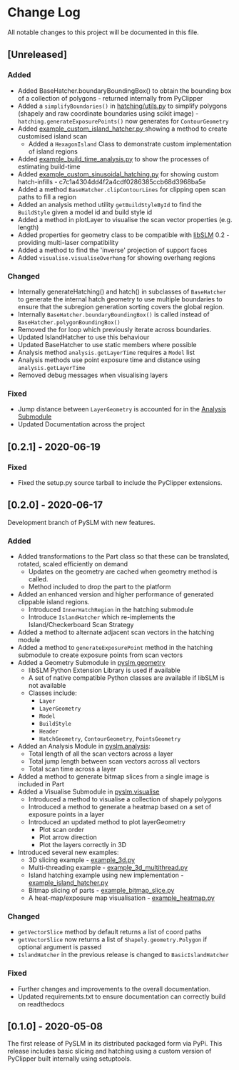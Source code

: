 
# Change Log
All notable changes to this project will be documented in this file.
  
## [Unreleased]

### Added
- Added BaseHatcher.boundaryBoundingBox() to obtain the bounding box of a collection of polygons - returned internally from PyClipper
- Added a `simplifyBoundaries()` in [hatching/utils.py](pyslm/hatching/utils.py) to simplify polygons (shapely and raw coordinate boundaries using scikit image)
-` hatching.generateExposurePoints()` now generates for `ContourGeometry`
- Added [example_custom_island_hatcher.py ](examples/example_custom_island_hatcher.py) showing a method to create customised island scan
  - Added a `HexagonIsland` Class to demonstrate custom implementation of island regions
- Added [example_build_time_analysis.py](examples/example_build_time_analysis.py) to show the processes of estimating build-time
- Added [example_custom_sinusoidal_hatching.py](examples/example_custom_sinusoidal_hatching.py) for showing custom hatch-infills - c7c1a4304dd4f2a4cdf0286385ccb68d3968ba5e
- Added a method `BaseHatcher.clipContourLines` for clipping open scan paths to fill a region
- Added an analysis method utility `getBuildStyleById` to find the `BuildStyle` given a model id and build style id
- Added a method in plotLayer to visualise the scan vector properties (e.g. length)
- Added properties for geometry class to be compatible with [libSLM](https://github.com/drlukeparry/libSLM) 0.2 - providing multi-laser compatibility
- Added a method to find the 'inverse' projection of support faces
- Added `visualise.visualiseOverhang` for showing overhang regions

### Changed
- Internally generateHatching() and hatch() in subclasses of `BaseHatcher` to generate the internal hatch geometry to use multiple boundaries
to ensure that the subregion generation sorting covers the global region. 
- Internally `BaseHatcher.boundaryBoundingBox()` is called instead of `BaseHatcher.polygonBoundingBox()`
- Removed the for loop which previously iterate across boundaries.
- Updated IslandHatcher to use this behaviour 
- Updated BaseHatcher to use static members where possible
- Analysis method `analysis.getLayerTime` requires a `Model` list
- Analysis methods use point exposure time and distance using `analysis.getLayerTime` 
- Removed debug messages when visualising layers

### Fixed
- Jump distance between `LayerGeometry` is accounted for in the [Analysis Submodule](pyslm/analysis)
- Updated Documentation across the project

## [0.2.1] - 2020-06-19

### Fixed
- Fixed the setup.py source tarball to include the PyClipper extensions. 

## [0.2.0] - 2020-06-17
 
Development branch of PySLM with new features. 
 
### Added
- Added transformations to the Part class so that these can be translated, rotated, scaled efficiently on demand
    - Updates on the geometry are cached when geometry method is called.
    - Method included to drop the part to the platform
- Added an enhanced version and higher performance of generated clippable island regions.
    - Introduced `InnerHatchRegion` in the hatching submodule
    - Introduce `IslandHatcher` which re-implements the Island/Checkerboard Scan Strategy
- Added a method to alternate adjacent scan vectors in the hatching module
- Added a method to `generateExposurePoint` method in the hatching submodule to create exposure points from scan vectors
- Added a Geometry Submodule in [pyslm.geometry](pyslm/geometry)
    - libSLM Python Extension Library is used if available
    - A set of native compatible Python classes are available if libSLM is not available
    - Classes include: 
        - `Layer`
        - `LayerGeometry`
        - `Model`
        - `BuildStyle`
        - `Header`
        - `HatchGeometry`, `ContourGeometry`, `PointsGeometry`
- Added an Analysis Module in [pyslm.analysis](pyslm/analysis):
    - Total length of all the scan vectors across a layer
    - Total jump length between scan vectors across all vectors  
    - Total scan time across a layer
- Added a method to generate bitmap slices from a single image is included in Part
- Added a Visualise Submodule in [pyslm.visualise](pyslm/visualise.py)
    - Introduced a method to visualise a collection of shapely polygons
    - Introduced a method to generate a heatmap based on a set of exposure points in a layer
    - Introduced an updated method to plot layerGeometry
        - Plot scan order
        - Plot arrow direction
        - Plot the layers correctly in 3D
- Introduced several new examples:
    - 3D slicing example - [example_3d.py](examples/example_3d.py)
    - Multi-threading example - [example_3d_multithread.py](examples/example_3d_multithread.py)
    - Island hatching example using new implementation - [example_island_hatcher.py](examples/example_island_hatcher.py)
    - Bitmap slicing of parts - [example_bitmap_slice.py](examples/example_bitmap_slice.py)
    - A heat-map/exposure map visualisation - [example_heatmap.py](examples/example_heatmap.py)
    
 
### Changed
- `getVectorSlice` method by default returns a list of coord paths
- `getVectorSlice` now returns a list of `Shapely.geometry.Polygon` if optional argument is passed
- `IslandHatcher` in the previous release is changed to `BasicIslandHatcher`
 
### Fixed
- Further changes and improvements to the overall documentation. 
- Updated requirements.txt to ensure documentation can correctly build on readthedocs

## [0.1.0] - 2020-05-08
  
  The first release of PySLM in its distributed packaged form via PyPi. This release includes basic slicing and 
  hatching using a custom version of PyClipper built internally using setuptools.
 
